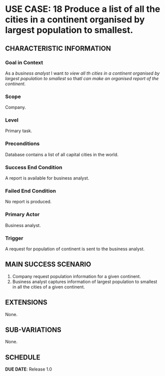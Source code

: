 # USE CASE: 18 Produce a list of all the cities in a continent organised by largest population to smallest.

## CHARACTERISTIC INFORMATION

### Goal in Context

As a *business analyst* I want *to view all th cities in a continent organised by largest population to smallest* so that*I can make an organised report of the continent.*

### Scope

Company.

### Level

Primary task.

### Preconditions

Database contains a list of all capital cities in the world.

### Success End Condition

A report is available for business analyst.

### Failed End Condition

No report is produced.

### Primary Actor

Business analyst.

### Trigger

A request for population of continent is sent to the business analyst.

## MAIN SUCCESS SCENARIO

1. Company request population information for a given continent.
2. Business analyst captures information of largest population to smallest in all the cities of a given continent.

## EXTENSIONS

None.

## SUB-VARIATIONS

None.

## SCHEDULE

**DUE DATE**: Release 1.0
